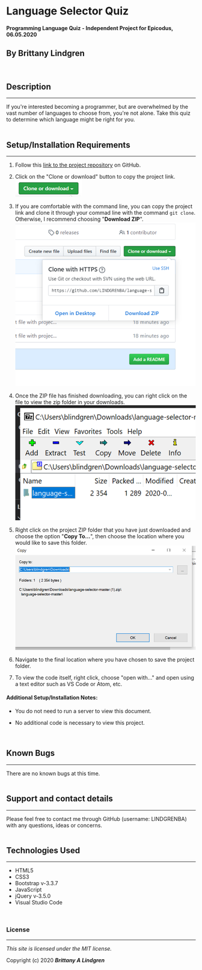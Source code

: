 # Language Selector Quiz

#### Programming Language Quiz - Independent Project for Epicodus, 06.05.2020

## By Brittany Lindgren
<br>

## Description
---

If you're interested becoming a programmer, but are overwhelmed by the vast number of languages to choose from, you're not alone. Take this quiz to determine which language might be right for you.  
<br>

## Setup/Installation Requirements
---

1. Follow this [link to the project repository](https://github.com/LINDGRENBA/language-selector) on GitHub.

2. Click on the "Clone or download" button to copy the project link.
![Image of GitHub Clone or download button](img/clone-download-button.PNG) 

3. If you are comfortable with the command line, you can copy the project link and clone it through your commad line with the command `git clone`. Otherwise, I recommend choosing "**Download ZIP**". 
![Download ZIP option on GitHub](img/download-zip.PNG)

4. Once the ZIP file has finished downloading, you can right click on the file to view the zip folder in your downloads. 
![ZIP folder in downloads](img/zip-folder.PNG)

5. Right click on the project ZIP folder that you have just downloaded and choose the option "**Copy To...**", then choose the location where you would like to save this folder. 
![Saving ZIP to new location with 'Copy To'](img/copy-to.PNG)

6. Navigate to the final location where you have chosen to save the project folder.

7. To view the code itself, right click, choose "open with..." and open using a text editor such as VS Code or Atom, etc.

#### Additional Setup/Installation Notes:

* You do not need to run a server to view this document.

* No additional code is necessary to view this project.  
<br>

## Known Bugs
---

There are no known bugs at this time.  
<br>

## Support and contact details
---

Please feel free to contact me through GitHub (username: LINDGRENBA) with any questions, ideas or concerns.  
<br>

## Technologies Used
---

* HTML5
* CSS3
* Bootstrap v-3.3.7
* JavaScript
* jQuery v-3.5.0
* Visual Studio Code  
<br>

### License
---

*This site is licensed under the MIT license.*

Copyright (c) 2020 **_Brittany A Lindgren_**